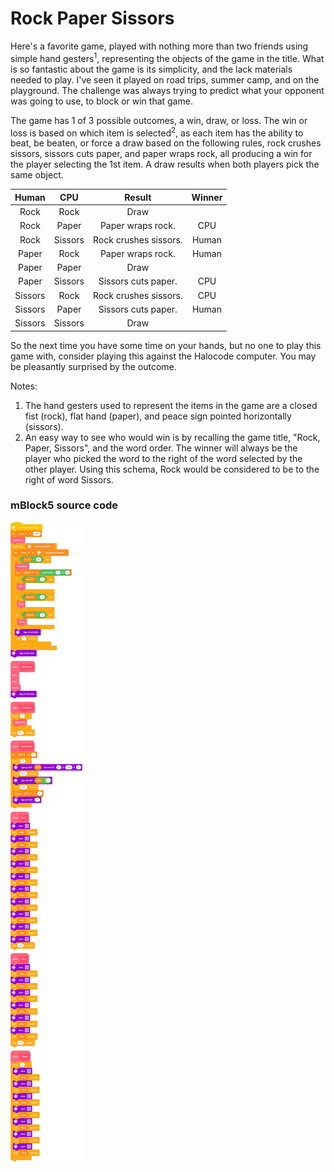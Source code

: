 # Rock Paper Sissors

Here's a favorite game, played with nothing more than two friends using simple hand gesters<sup>1</sup>, representing the objects of the game in the title. What is so fantastic about the game is its simplicity, and the lack materials needed to play. I've seen it played on road trips, summer camp, and on the playground. The challenge was always trying to predict what your opponent was going to use, to block or win that game.

The game has 1 of 3 possible outcomes, a win, draw, or loss. The win or loss is based on which item is selected<sup>2</sup>, as each item has the ability to beat, be beaten, or force a draw based on the following rules, rock crushes sissors, sissors cuts paper, and paper wraps rock, all producing a win for the player selecting the 1st item. A draw results when both players pick the same object. 

| Human   | CPU      | Result                | Winner |
| :-:     | :-:      | :-:                   | :-:    |
| Rock    | Rock     | Draw                  |        |
| Rock    | Paper    | Paper wraps rock.     | CPU    |
| Rock    | Sissors  | Rock crushes sissors. | Human  |
| Paper   | Rock     | Paper wraps rock.     | Human  |
| Paper   | Paper    | Draw                  |        |
| Paper   | Sissors  | Sissors cuts paper.   | CPU    |
| Sissors | Rock     | Rock crushes sissors. | CPU    |
| Sissors | Paper    | Sissors cuts paper.   | Human  |
| Sissors | Sissors  | Draw                  |        |

So the next time you have some time on your hands, but no one to play this game with, consider playing this against the Halocode computer. You may be pleasantly surprised by the outcome.

Notes:

1. The hand gesters used to represent the items in the game are a closed fist (rock), flat hand (paper), and peace sign pointed horizontally (sissors).
2. An easy way to see who would win is by recalling the game title, "Rock, Paper, Sissors", and the word order. The winner will always be the player who picked the word to the right of the word selected by the other player. Using this schema, Rock would be considered to be to the right of word Sissors.

### mBlock5 source code

![mBlock5-code](https://github.com/yeri63-halocode/Rock-Paper-Sissors/raw/main/RockPaperSissors.png)
